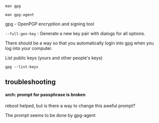 ```
man gpg
```

```
man gpg-agent
```

gpg - OpenPGP encryption and signing tool

`--full-gen-key` : Generate a new key pair with dialogs for all options.


There should be a way so that you automatically login into gpg when you log into your computer.

List public keys (yours and other people's keys)
```
gpg --list-keys
```

## troubleshooting

#### arch: prompt for passphrase is broken

reboot helped, but is there a way to change this aweful prompt?

The prompt seems to be done by gpg-agent
